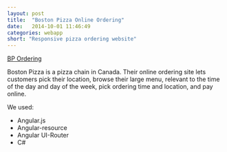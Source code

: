 ```yaml
---
layout: post
title:  "Boston Pizza Online Ordering"
date:   2014-10-01 11:46:49
categories: webapp
short: "Responsive pizza ordering website"
---
```


<a href="https://order.bostonpizza.com/#/635D9880-F538-42C0-B340-DF089DAC5625" class="btn">
	BP Ordering
</a>

Boston Pizza is a pizza chain in Canada. Their online ordering site lets customers pick their location, browse their large menu, relevant to the time of the day and day of the week, pick ordering time and location, and pay online.

We used:

 - Angular.js
 - Angular-resource
 - Angular UI-Router
 - C#
